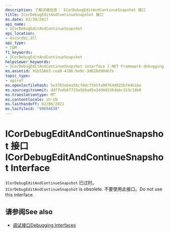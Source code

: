 ```yaml
---
description: 了解详细信息： ICorDebugEditAndContinueSnapshot 接口
title: ICorDebugEditAndContinueSnapshot 接口
ms.date: 03/30/2017
api_name:
- ICorDebugEditAndContinueSnapshot
api_location:
- mscordbi.dll
api_type:
- COM
f1_keywords:
- ICorDebugEditAndContinueSnapshot
helpviewer_keywords:
- ICorDebugEditAndContinueSnapshot interface [.NET Framework debugging]
ms.assetid: 91b558b3-cea9-4106-be8c-3d628d904bfe
topic_type:
- apiref
ms.openlocfilehash: 5e3765eb4a56cf0dcf591fa90764d921b744b1be
ms.sourcegitcommit: ddf7edb67715a5b9a45e3dd44536dabc153c1de0
ms.translationtype: MT
ms.contentlocale: zh-CN
ms.lasthandoff: 02/06/2021
ms.locfileid: "99694638"
---
```

# <a name="icordebugeditandcontinuesnapshot-interface"></a><span data-ttu-id="fda79-103">ICorDebugEditAndContinueSnapshot 接口</span><span class="sxs-lookup"><span data-stu-id="fda79-103">ICorDebugEditAndContinueSnapshot Interface</span></span>

<span data-ttu-id="fda79-104">`ICorDebugEditAndContinueSnapshot` 已过时。</span><span class="sxs-lookup"><span data-stu-id="fda79-104">`ICorDebugEditAndContinueSnapshot` is obsolete.</span></span> <span data-ttu-id="fda79-105">不要使用此接口。</span><span class="sxs-lookup"><span data-stu-id="fda79-105">Do not use this interface.</span></span>  
  
## <a name="see-also"></a><span data-ttu-id="fda79-106">请参阅</span><span class="sxs-lookup"><span data-stu-id="fda79-106">See also</span></span>

- [<span data-ttu-id="fda79-107">调试接口</span><span class="sxs-lookup"><span data-stu-id="fda79-107">Debugging Interfaces</span></span>](debugging-interfaces.md)
